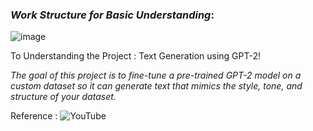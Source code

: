 ### *Work Structure for Basic Understanding*:

![image](https://github.com/user-attachments/assets/94857680-b05a-4282-9831-22418da7c4a6)

To Understanding the Project : Text Generation using GPT-2!<br>

*The goal of this project is to fine-tune a pre-trained GPT-2 model on a custom dataset so it can generate text that mimics the style, tone, and structure of your dataset.*

Reference : ![YouTube](https://youtu.be/TRq20jiBH1E?si=tH5dbeB6zDU5uwg_)

